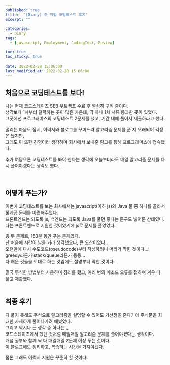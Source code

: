 ```yaml
---
published: true
title:  "[Diary] 첫 취업 코딩테스트 후기"
excerpt: ""

categories:
  - Diary
tags:
  - [javascript, Employment, CodingTest, Review]

toc: true
toc_sticky: true
 
date: 2022-02-28 15:06:00
last_modified_at: 2022-02-28 15:06:00
---
```


## 처음으로 코딩테스트를 보다!

나는 현재 코드스테이츠 SEB 부트캠프 수료 후 열심히 구직 중이다.  
생각보다 1차부터 탈락하는 곳이 많은 가운데, 딱 하나 1차 서류 통과한 곳이 있었다.  
그곳에선 프로그래머스의 코딩테스트 2문제를 냈고, 기간 내에 풀어서 제출하라고 했다.  

떨리는 마음도 잠시, 이력서와 블로그를 꾸미느라 알고리즘 문제를 푼 지 오래되어 걱정은 됐지만,  
그래도 이 또한 경험이라 생각하며 회사에서 보내준 링크를 통해 프로그래머스에 접속했다.

추가 여담으론 코딩테스트를 봐야 한다는 생각에 오늘부터라도 매일 알고리즘 문제를 다시 풀어야겠다는 생각도 했다...  

<br>

## 어떻게 푸는가?

이번에 코딩테스트를 보는 회사에서는 javascript(이하 js)와 Java 둘 중 하나를 골라서 풀게끔 문제를 마련해주었다.  
프론트엔드는 되도록 js, 백엔드는 되도록 Java를 풀면 좋다는 문구도 넣어둔 상태였다.  
나는 프론트엔드로 지원한 것이었기에 js로 문제를 풀었었다.  

총 두 문제로, 150분 동안 푸는 문제였다.  
난 처음에 시간이 남을 거라 생각했으나, 큰 오산이었다..  
오랜만에 다시 수도코드(pseudocode)부터 작성하려니 머리가 막힌 것이다...!  
greedy라든가 stack/queue라든가 등등...  
다 배운 것들을 토대로 하는 것임에도 설명부터 막힌 것이다.  

결국 무식한 방법부터 사용하며 정리를 했고, 여러 번의 메소드 오류를 접하며 겨우 다 풀고 제출했다.  
<br/>

## 최종 후기

다 풀지 못해도 주석으로 알고리즘을 설명할 수 있어도 가산점을 준다기에 주석문을 최대한 자세하게 풀어나가려 애썼었다.  
그리고 역시나 든 생각 중 하나는,,,  
코드스테이츠에서 했던 것처럼 매일매일 알고리즘 문제를 풀어야겠다는 생각이다.  
개념 공부와 함께 싹 다 매일매일 2문제 이상 푸는 것이다.  
이 블로그에도 정리하고, 복습하는 시간을 가져야겠다.  

물론 그래도 이력서 지원은 꾸준히 할 것이다!

<br>  

